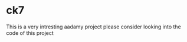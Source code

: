 # ck7
This is a very intresting aadamy project please consider looking into the code of this project
